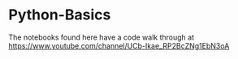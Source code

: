 # Python-Basics

The notebooks found here have a code walk through at https://www.youtube.com/channel/UCb-Ikae_RP2BcZNg1EbN3oA
